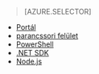 > [AZURE.SELECTOR]
- [Portál](../articles/data-lake-analytics/data-lake-analytics-manage-use-portal.md)
- [parancssori felület](../articles/data-lake-analytics/data-lake-analytics-manage-use-cli.md)
- [PowerShell](../articles/data-lake-analytics/data-lake-analytics-manage-use-powershell.md)
- [.NET SDK](../articles/data-lake-analytics/data-lake-analytics-manage-use-dotnet-sdk.md)
- [Node.js](../articles/data-lake-analytics/data-lake-analytics-manage-use-nodejs.md)


<!--HONumber=Sep16_HO4-->


